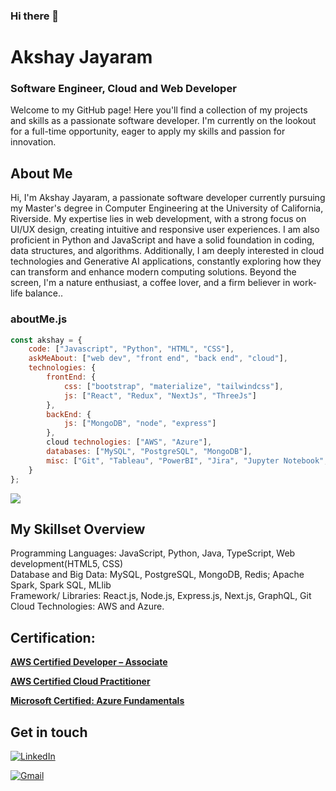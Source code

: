 ### Hi there 👋

<!--Credits for template: https://github.com/mansithanki -->


<!-- section - intro -->
# Akshay Jayaram
### Software Engineer, Cloud and Web Developer
Welcome to my GitHub page! Here you'll find a collection of my projects and skills as a passionate software developer. I'm currently on the lookout for a full-time opportunity, eager to apply my skills and passion for innovation.

## About Me
Hi, I'm Akshay Jayaram, a passionate software developer currently pursuing my Master's degree in Computer Engineering at the University of California, Riverside. My expertise lies in web development, with a strong focus on UI/UX design, creating intuitive and responsive user experiences. I am also proficient in Python and JavaScript and have a solid foundation in coding, data structures, and algorithms. Additionally, I am deeply interested in cloud technologies and Generative AI applications, constantly exploring how they can transform and enhance modern computing solutions. Beyond the screen, I'm a nature enthusiast, a coffee lover, and a firm believer in work-life balance..


### aboutMe.js

```javascript
const akshay = {
    code: ["Javascript", "Python", "HTML", "CSS"],
    askMeAbout: ["web dev", "front end", "back end", "cloud"],
    technologies: {
        frontEnd: {
            css: ["bootstrap", "materialize", "tailwindcss"],
            js: ["React", "Redux", "NextJs", "ThreeJs"]
        },
        backEnd: {
            js: ["MongoDB", "node", "express"]
        },
        cloud technologies: ["AWS", "Azure"],
        databases: ["MySQL", "PostgreSQL", "MongoDB"],
        misc: ["Git", "Tableau", "PowerBI", "Jira", "Jupyter Notebook", "Figma"]
    }
};
```
![](https://komarev.com/ghpvc/?username=Akshay-Jayaram&color=blue&style=for-the-badge)

<!-- section - skills -->

## My Skillset Overview 

Programming Languages: JavaScript, Python, Java, TypeScript, Web development(HTML5, CSS) <br>
Database and Big Data: MySQL, PostgreSQL, MongoDB, Redis; Apache Spark, Spark SQL, MLlib<br>
Framework/ Libraries: React.js, Node.js, Express.js, Next.js, GraphQL, Git<br>
Cloud Technologies: AWS and Azure.


<!-- section - job details -->

## Certification:

[**AWS Certified Developer – Associate**](https://www.credly.com/badges/cccaeb38-56ba-43fe-aa1b-c95a8dd4baac/public_url)

[**AWS Certified Cloud Practitioner**](https://www.credly.com/badges/73849694-12b1-4f52-91c2-2cf6fa46fd25/linked_in_profile)

[**Microsoft Certified: Azure Fundamentals**](https://learn.microsoft.com/en-us/users/jayaramakshay-7505/credentials/a7273c77d8291f2d)


## Get in touch

<a href="https://www.linkedin.com/in/akshay-jayaram/"><img alt="LinkedIn" src="https://img.shields.io/badge/linkedin%20-%230077B5.svg?&style=flat&logo=linkedin&logoColor=white"/></a> &nbsp;

<a href="mailto:akshayj1814@gmail.com"><img alt="Gmail" src="https://img.shields.io/badge/Gmail-D14836?style=flat&logo=gmail&logoColor=white" /></a> &nbsp;





